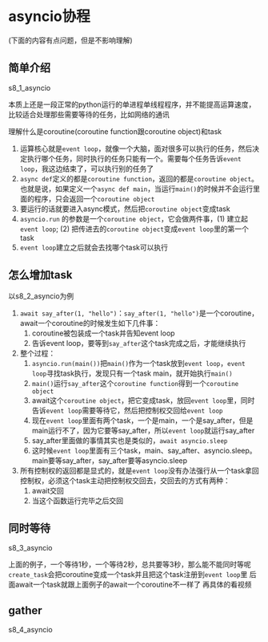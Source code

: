 # asyncio协程

(下面的内容有点问题，但是不影响理解)

## 简单介绍
s8_1_asyncio

本质上还是一段正常的python运行的单进程单线程程序，并不能提高运算速度，比较适合处理那些需要等待的任务，比如网络的通讯

理解什么是coroutine(coroutine function跟coroutine object)和task

1. 运算核心就是`event loop`，就像一个大脑，面对很多可以执行的任务，然后决定执行哪个任务，同时执行的任务只能有一个。需要每个任务告诉`event loop`，我这边结束了，可以执行别的任务了
2. `async def`定义的都是`coroutine function`，返回的都是`coroutine object`。也就是说，如果定义一个`async def main`，当运行`main()`的时候并不会运行里面的程序，只会返回一个`coroutine object`
3. 要运行的话就要进入async模式，然后把`coroutine object`变成task
4. `asyncio.run` 的参数是一个`coroutine object`，它会做两件事，(1) 建立起`event loop`; (2) 把传进去的`coroutine object`变成`event loop`里的第一个task
5. `event loop`建立之后就会去找哪个task可以执行


## 怎么增加task
以s8_2_asyncio为例

1. `await say_after(1, "hello")`：`say_after(1, "hello")`是一个coroutine，await一个coroutine的时候发生如下几件事：
   1. coroutine被包装成一个task并告知event loop
   2. 告诉event loop，要等到`say_after`这个task完成之后，才能继续执行
2. 整个过程：
   1. `asyncio.run(main())`把`main()`作为一个task放到`event loop`，`event loop`寻找task执行，发现只有一个task main，就开始执行`main()`
   2. `main()`运行`say_after`这个`coroutine function`得到一个`coroutine object`
   3. await这个`coroutine object`，把它变成task，放回`event loop`里，同时告诉`event loop`需要等待它，然后把控制权交回给`event loop`
   4. 现在`event loop`里面有两个task，一个是main，一个是say_after，但是main运行不了，因为它要等say_after，所以`event loop`就运行say_after
   5. say_after里面做的事情其实也是类似的，`await asyncio.sleep`
   6. 这时候`event loop`里面有三个task，main、say_after、asyncio.sleep。main要等say_after，say_after要等asyncio.sleep
3. 所有控制权的返回都是显式的，就是`event loop`没有办法强行从一个task拿回控制权，必须这个task主动把控制权交回去，交回去的方式有两种：
   1. await交回
   2. 当这个函数运行完毕之后交回


## 同时等待
s8_3_asyncio

上面的例子，一个等待1秒，一个等待2秒，总共要等3秒，那么能不能同时等呢
`create_task`会把coroutine变成一个task并且把这个task注册到`event loop`里
后面await一个task就跟上面例子的await一个coroutine不一样了
再具体的看视频

## gather
s8_4_asyncio